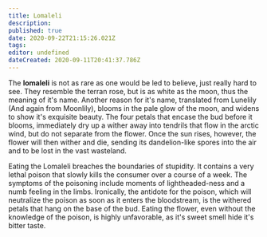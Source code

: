 ```yaml
---
title: Lomaleli
description: 
published: true
date: 2020-09-22T21:15:26.021Z
tags: 
editor: undefined
dateCreated: 2020-09-11T20:41:37.786Z
---
```


The **lomaleli** is not as rare as one would be led to believe, just really hard to see. They resemble the terran rose, but is as white as the moon, thus the meaning of it's name. Another reason for it's name, translated from Lunelily (And again from Moonlily), blooms in the pale glow of the moon, and widens to show it's exquisite beauty. The four petals that encase the bud before it blooms, immediately dry up a wither away into tendrils that flow in the arctic wind, but do not separate from the flower. Once the sun rises, however, the flower will then wither and die, sending its dandelion-like spores into the air and to be lost in the vast wasteland.

Eating the Lomaleli breaches the boundaries of stupidity. It contains a very lethal poison that slowly kills the consumer over a course of a week. The symptoms of the poisoning include moments of lightheaded-ness and a numb feeling in the limbs. Ironically, the antidote for the poison, which will neutralize the poison as soon as it enters the bloodstream, is the withered petals that hang on the base of the bud. Eating the flower, even without the knowledge of the poison, is highly unfavorable, as it's sweet smell hide it's bitter taste.